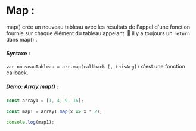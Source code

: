 # Map :

map() crée un nouveau tableau avec les résultats de l'appel d'une fonction fournie sur chaque élément du tableau appelant.
:anger: il y a toujours un `return` dans map() . 

#### Syntaxe :

`var nouveauTableau = arr.map(callback [, thisArg])` c'est une fonction callback.

##### Demo: Array.map() :

````js
const array1 = [1, 4, 9, 16];

const map1 = array1.map(x => x * 2);

console.log(map1);
````